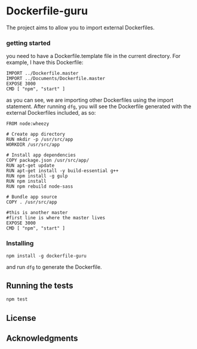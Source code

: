# Dockerfile-guru

The project aims to allow you to import external Dockerfiles.

### getting started

you need to have a Dockerfile.template file in the current directory. For example, I have this Dockerfile:
```
IMPORT ../Dockerfile.master
IMPORT ../Documents/Dockerfile.master
EXPOSE 3000
CMD [ "npm", "start" ]
```
as you can see, we are importing other Dockerfiles using the import statement. After running ```dfg```, you will see the Dockerfile generated with the external Dockerfiles included, as so:
```
FROM node:wheezy

# Create app directory
RUN mkdir -p /usr/src/app
WORKDIR /usr/src/app

# Install app dependencies
COPY package.json /usr/src/app/
RUN apt-get update
RUN apt-get install -y build-essential g++
RUN npm install -g gulp
RUN npm install
RUN npm rebuild node-sass

# Bundle app source
COPY . /usr/src/app

#this is another master
#first line is where the master lives
EXPOSE 3000
CMD [ "npm", "start" ]
```

### Installing
```
npm install -g dockerfile-guru
```

and run ``` dfg ``` to generate the Dockerfile.

## Running the tests
```sh
npm test
```

## License

## Acknowledgments

